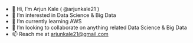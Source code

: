 - 👋 Hi, I’m Arjun Kale ( @arjunkale21 ) 
- 👀 I’m interested in Data Science & Big Data
- 🌱 I’m currently learning AWS
- 💞️ I’m looking to collaborate on anything related Data Science & Big Data
- 📫 Reach me at arjunkale21@gmail.com

<!---
ArjunKale21/ArjunKale21 is a ✨ special ✨ repository because its `README.md` (this file) appears on your GitHub profile.
You can click the Preview link to take a look at your changes.
--->
